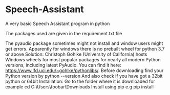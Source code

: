 # Speech-Assistant
A very basic Speech Assistant program in python

The packages used are given in the requirement.txt file 

The pyaudio package sometimes might not install and window users might get errors. 
Apparently for windows there is no prebuilt wheel for python 3.7 or above 
Solution:
  Christoph Gohlke (University of California) hosts Windows wheels for most popular packages for nearly all modern Python versions, including latest PyAudio.
  You can find it here: https://www.lfd.uci.edu/~gohlke/pythonlibs/. 
  Before downloading find your Python version by python --version
  And also check if you have got a 32bit python or 64bit
Installation:
  Go to the folder where it is downloaded for example cd C:\Users\foobar\Downloads
  Install using pip e.g pip install <filename with extension>
  
